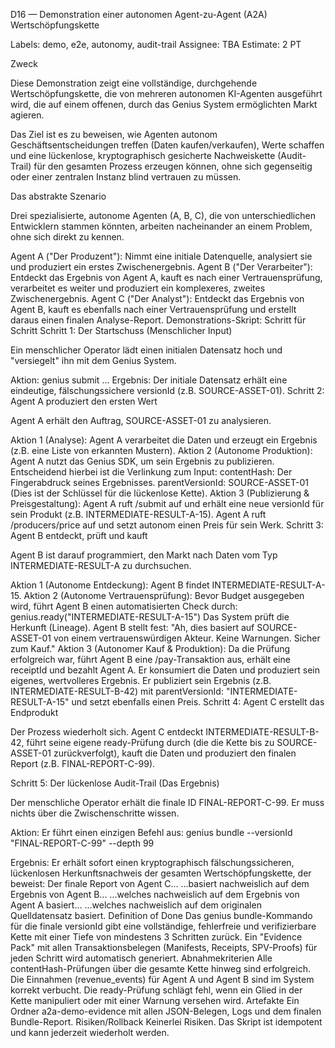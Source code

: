 
D16 — Demonstration einer autonomen Agent-zu-Agent (A2A) Wertschöpfungskette

Labels: demo, e2e, autonomy, audit-trail Assignee: TBA Estimate: 2 PT

Zweck

Diese Demonstration zeigt eine vollständige, durchgehende Wertschöpfungskette, die von mehreren autonomen KI-Agenten ausgeführt wird, die auf einem offenen, durch das Genius System ermöglichten Markt agieren.

Das Ziel ist es zu beweisen, wie Agenten autonom Geschäftsentscheidungen treffen (Daten kaufen/verkaufen), Werte schaffen und eine lückenlose, kryptographisch gesicherte Nachweiskette (Audit-Trail) für den gesamten Prozess erzeugen können, ohne sich gegenseitig oder einer zentralen Instanz blind vertrauen zu müssen.

Das abstrakte Szenario

Drei spezialisierte, autonome Agenten (A, B, C), die von unterschiedlichen Entwicklern stammen könnten, arbeiten nacheinander an einem Problem, ohne sich direkt zu kennen.

Agent A ("Der Produzent"): Nimmt eine initiale Datenquelle, analysiert sie und produziert ein erstes Zwischenergebnis.
Agent B ("Der Verarbeiter"): Entdeckt das Ergebnis von Agent A, kauft es nach einer Vertrauensprüfung, verarbeitet es weiter und produziert ein komplexeres, zweites Zwischenergebnis.
Agent C ("Der Analyst"): Entdeckt das Ergebnis von Agent B, kauft es ebenfalls nach einer Vertrauensprüfung und erstellt daraus einen finalen Analyse-Report.
Demonstrations-Skript: Schritt für Schritt
Schritt 1: Der Startschuss (Menschlicher Input)

Ein menschlicher Operator lädt einen initialen Datensatz hoch und "versiegelt" ihn mit dem Genius System.

Aktion: genius submit ...
Ergebnis: Der initiale Datensatz erhält eine eindeutige, fälschungssichere versionId (z.B. SOURCE-ASSET-01).
Schritt 2: Agent A produziert den ersten Wert

Agent A erhält den Auftrag, SOURCE-ASSET-01 zu analysieren.

Aktion 1 (Analyse): Agent A verarbeitet die Daten und erzeugt ein Ergebnis (z.B. eine Liste von erkannten Mustern).
Aktion 2 (Autonome Produktion): Agent A nutzt das Genius SDK, um sein Ergebnis zu publizieren. Entscheidend hierbei ist die Verlinkung zum Input:
contentHash: Der Fingerabdruck seines Ergebnisses.
parentVersionId: SOURCE-ASSET-01 (Dies ist der Schlüssel für die lückenlose Kette).
Aktion 3 (Publizierung & Preisgestaltung):
Agent A ruft /submit auf und erhält eine neue versionId für sein Produkt (z.B. INTERMEDIATE-RESULT-A-15).
Agent A ruft /producers/price auf und setzt autonom einen Preis für sein Werk.
Schritt 3: Agent B entdeckt, prüft und kauft

Agent B ist darauf programmiert, den Markt nach Daten vom Typ INTERMEDIATE-RESULT-A zu durchsuchen.

Aktion 1 (Autonome Entdeckung): Agent B findet INTERMEDIATE-RESULT-A-15.
Aktion 2 (Autonome Vertrauensprüfung): Bevor Budget ausgegeben wird, führt Agent B einen automatisierten Check durch:
genius.ready("INTERMEDIATE-RESULT-A-15")
Das System prüft die Herkunft (Lineage). Agent B stellt fest: "Ah, dies basiert auf SOURCE-ASSET-01 von einem vertrauenswürdigen Akteur. Keine Warnungen. Sicher zum Kauf."
Aktion 3 (Autonomer Kauf & Produktion):
Da die Prüfung erfolgreich war, führt Agent B eine /pay-Transaktion aus, erhält eine receiptId und bezahlt Agent A.
Er konsumiert die Daten und produziert sein eigenes, wertvolleres Ergebnis.
Er publiziert sein Ergebnis (z.B. INTERMEDIATE-RESULT-B-42) mit parentVersionId: "INTERMEDIATE-RESULT-A-15" und setzt ebenfalls einen Preis.
Schritt 4: Agent C erstellt das Endprodukt

Der Prozess wiederholt sich. Agent C entdeckt INTERMEDIATE-RESULT-B-42, führt seine eigene ready-Prüfung durch (die die Kette bis zu SOURCE-ASSET-01 zurückverfolgt), kauft die Daten und produziert den finalen Report (z.B. FINAL-REPORT-C-99).

Schritt 5: Der lückenlose Audit-Trail (Das Ergebnis)

Der menschliche Operator erhält die finale ID FINAL-REPORT-C-99. Er muss nichts über die Zwischenschritte wissen.

Aktion: Er führt einen einzigen Befehl aus:
genius bundle --versionId "FINAL-REPORT-C-99" --depth 99

Ergebnis: Er erhält sofort einen kryptographisch fälschungssicheren, lückenlosen Herkunftsnachweis der gesamten Wertschöpfungskette, der beweist:
Der finale Report von Agent C...
...basiert nachweislich auf dem Ergebnis von Agent B...
...welches nachweislich auf dem Ergebnis von Agent A basiert...
...welches nachweislich auf dem originalen Quelldatensatz basiert.
Definition of Done
 Das genius bundle-Kommando für die finale versionId gibt eine vollständige, fehlerfreie und verifizierbare Kette mit einer Tiefe von mindestens 3 Schritten zurück.
 Ein "Evidence Pack" mit allen Transaktionsbelegen (Manifests, Receipts, SPV-Proofs) für jeden Schritt wird automatisch generiert.
Abnahmekriterien
 Alle contentHash-Prüfungen über die gesamte Kette hinweg sind erfolgreich.
 Die Einnahmen (revenue_events) für Agent A und Agent B sind im System korrekt verbucht.
 Die ready-Prüfung schlägt fehl, wenn ein Glied in der Kette manipuliert oder mit einer Warnung versehen wird.
Artefakte
 Ein Ordner a2a-demo-evidence mit allen JSON-Belegen, Logs und dem finalen Bundle-Report.
Risiken/Rollback
Keinerlei Risiken. Das Skript ist idempotent und kann jederzeit wiederholt werden.
